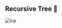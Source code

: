 ## Recursive Tree :deciduous_tree: 
![lcp](https://user-images.githubusercontent.com/61664827/135065494-b30d2fbf-65d1-4ed7-9b36-4cddc5966e3a.jpg)
